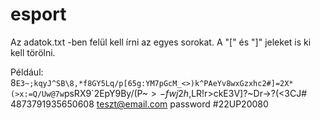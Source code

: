 # esport
Az adatok.txt -ben felül kell írni az egyes sorokat.
A "[" és "]" jeleket is ki kell törölni.

Például:
8`E3~;kqyJ^SB\8,*f8GY5Lq/p[65g:YM7pGcM_<>)k^PAeYv8wxGzxhc2#]=2X*(>x:=Q/Uw@7w`psRX9`2EpY9By/(P~$>-fwj2h$,LR!r>ckE3V]?~Dr->?(<3CJ#
4873791935650608
teszt@email.com
password
#22UP20080
